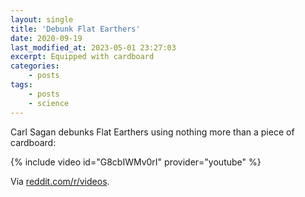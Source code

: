 ```yaml
---
layout: single
title: 'Debunk Flat Earthers'
date: 2020-09-19
last_modified_at: 2023-05-01 23:27:03
excerpt: Equipped with cardboard
categories:
    - posts
tags:
    - posts
    - science
---
```


Carl Sagan debunks Flat Earthers using nothing more than a piece of cardboard:

{% include video id="G8cbIWMv0rI" provider="youtube" %}

Via [reddit.com/r/videos](https://www.reddit.com/r/videos/comments/ht2n6u/carl_sagan_debunks_flat_earthers_using_nothing/).
